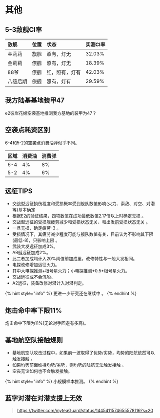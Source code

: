 # 其他

## 5-3敌舰CI率

| 敌舰 | 位置 | 状态 | 实测CI率 |
| :--- | :--- | :--- | :--- |
| 金莉莉 | 旗舰 | 照有，灯无 | 32.03% |
| 金莉莉 | 僚舰 | 照有，灯无 | 18.39% |
| 88爷 | 僚舰 | 红，照有，灯有 | 42.03% |
| 八级后期 | 僚舰 | 照有，灯有 | 29.59% |

## 我方陆基基地装甲47

e2彼岸花姬空袭基地推测我方基地的装甲为47？

## 空袭点耗资区别

6-4和5-2的空袭点消费油弹似乎不同。

| 区域 | 消费油 | 消费弹 |
| :--- | :--- | :--- |
| 6-4 | 4% | 8% |
| 5-2 | 4% | 6% |

## 远征TIPS

* 交战型远征损伤程度和受损概率受到舰队数值影响\(火力、索敌、对空、对潜等\)基本确定
*  根据E2的验证结果，四项数值在成功最低数值2.17倍以上时确定无损 。
* 交战型远征的受损舰疲劳减少和受损状态无关、和出发前受损状态无关 。
* 一旦无损，确定疲劳-3 。
* 受损情况下，其疲劳减少程度可能与舰队数值有关，目前认为不影响其下限\(最低-8\)，只影响上限 。
* 武装大发远征加成3%。
* AB艇远征加成2%。
* 此二者加成均计入20%阈值前加成里，改修特性与一般大发相同。
* 电探改修增加远征火力。
* 其中大电探推测+根号星火力；小电探推测+0.5\*根号星火力。
* 交战远征或不会沉船。
* A2远征，装备改修对潜计入对潜判定。

{% hint style="info" %}
更进一步研究还在继续中 。
{% endhint %}

## 炮击命中率下限11%

炮击命中下限为11%\(无论对手回避有多高\)。

## 基地航空队接触规则

* 基地航空队攻击过程中，如果前一波取得了优势/劣势，均势的陆航依然可以触发接触 。
* 如果均势前面维持均势/劣势，则均势的陆航无法触发接触 。
* 空丧无论如何也不会触发接触。

{% hint style="info" %}
小规模样本推测。
{% endhint %}

## 蓝字对潜在对潜支援上无效

>https://twitter.com/myteaGuard/status/1445411574655578116?s=20


